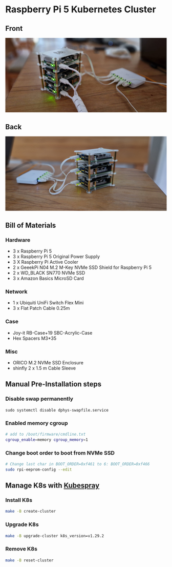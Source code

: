 # Raspberry Pi 5 Kubernetes Cluster

## Front
![front](misc/front.jpg)

## Back

![back](misc/back.jpg)

## Bill of Materials 

### Hardware

- 3 x Raspberry Pi 5
- 3 x Raspberry Pi 5 Original Power Supply
- 3 X Raspberry Pi Active Cooler
- 2 x GeeekPi N04 M.2 M-Key NVMe SSD Shield for Raspberry Pi 5
- 2 x WD_BLACK SN770 NVMe SSD
- 3 x Amazon Basics MicroSD Card

### Network

- 1 x Ubiquiti UniFi Switch Flex Mini
- 3 x Flat Patch Cable 0.25m

### Case

- Joy-it RB-Case+19 SBC-Acrylic-Case 
- Hex Spacers M3*35

### Misc

- ORICO M.2 NVMe SSD Enclosure
- shinfly 2 x 1.5 m Cable Sleeve

## Manual Pre-Installation steps

### Disable swap permanently

```
sudo systemctl disable dphys-swapfile.service
```

### Enabled memory cgroup

```bash
# add to /boot/firmware/cmdline.txt
cgroup_enable=memory cgroup_memory=1
```

### Change boot order to boot from NVMe SSD

```bash
# Change last char in BOOT_ORDER=0xf461 to 6: BOOT_ORDER=0xf466
sudo rpi-eeprom-config --edit
```

## Manage K8s with [Kubespray](https://github.com/kubernetes-sigs/kubespray)

### Install K8s

```bash
make -B create-cluster
```
### Upgrade K8s

```bash
make -B upgrade-cluster k8s_version=v1.29.2
```

### Remove K8s

```bash
make -B reset-cluster
```
